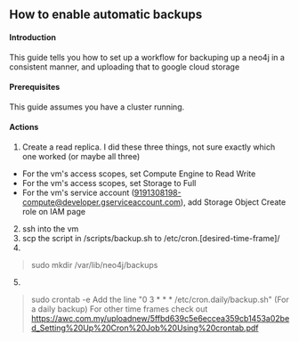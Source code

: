 ## How to enable automatic backups

#### Introduction

This guide tells you how to set up a workflow for backuping up a neo4j in a consistent manner, and uploading that to google cloud storage

#### Prerequisites

This guide assumes you have a cluster running.

#### Actions

1.  Create a read replica. I did these three things, not sure exactly which one worked (or maybe all three)

* For the vm's access scopes, set Compute Engine to Read Write
* For the vm's access scopes, set Storage to Full
* For the vm's service account (9191308198-compute@developer.gserviceaccount.com), add Storage Object Create role on IAM page

2.  ssh into the vm
3.  scp the script in /scripts/backup.sh to /etc/cron.[desired-time-frame]/
4.

> sudo mkdir /var/lib/neo4j/backups

5.

> sudo crontab -e
> Add the line "0 3 \* \* \* /etc/cron.daily/backup.sh" (For a daily backup) For other time frames check out
> https://awc.com.my/uploadnew/5ffbd639c5e6eccea359cb1453a02bed_Setting%20Up%20Cron%20Job%20Using%20crontab.pdf
